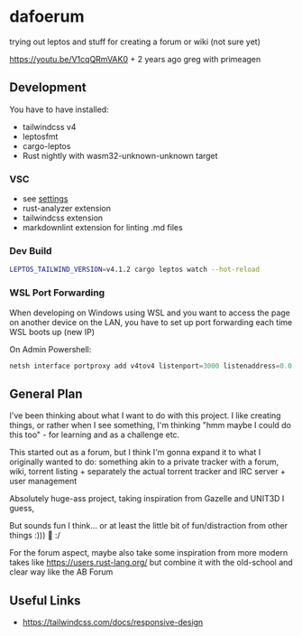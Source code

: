 # dafoerum

trying out leptos and stuff for creating a forum or wiki (not sure yet)

<https://youtu.be/V1cqQRmVAK0> + 2 years ago greg with primeagen

## Development

You have to have installed:

- tailwindcss v4
- leptosfmt
- cargo-leptos
- Rust nightly with wasm32-unknown-unknown target

### VSC

- see [settings](.vscode/settings.json)
- rust-analyzer extension
- tailwindcss extension
- markdownlint extension for linting .md files

### Dev Build

```sh
LEPTOS_TAILWIND_VERSION=v4.1.2 cargo leptos watch --hot-reload
```

### WSL Port Forwarding

When developing on Windows using WSL and you want to access the page on another device on the LAN,
you have to set up port forwarding each time WSL boots up (new IP)

On Admin Powershell:

```powershell
netsh interface portproxy add v4tov4 listenport=3000 listenaddress=0.0.0.0 connectport=3000 connectaddress=$((wsl hostname -I).Trim())
```

## General Plan

I've been thinking about what I want to do with this project. I like creating things,
or rather when I see something, I'm thinking
"hmm maybe I could do this too" - for learning and as a challenge etc.

This started out as a forum, but I think I'm gonna expand it to what I originally wanted to do:
something akin to a private tracker with a forum, wiki,
torrent listing + separately the actual torrent tracker and IRC server + user management

Absolutely huge-ass project, taking inspiration from Gazelle and UNIT3D I guess,

But sounds fun I think... or at least the little bit of fun/distraction from other things :))) 🦊 :/

For the forum aspect, maybe also take some inspiration from more modern takes like <https://users.rust-lang.org/>
but combine it with the old-school and clear way like the AB Forum

## Useful Links

- <https://tailwindcss.com/docs/responsive-design>
